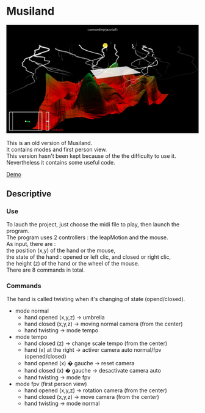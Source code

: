 # Musiland #

![Screenshot](screenshot.jpg)

This is an old version of Musiland.  
It contains modes and first person view.  
This version hasn't been kept because of the the difficulty to use it.  
Nevertheless it contains some useful code.  

[Demo](Musiland%20Demo.mp4)

## Descriptive ##

### Use 
To lauch the project, just choose the midi file to play, then launch the program.  
The program uses 2 controllers : the leapMotion and the mouse.  
As input, there are :  
the position (x,y) of the hand or the mouse,  
the state of the hand : opened or left clic, and closed or right clic,  
the height (z) of the hand or the wheel of the mouse.  
There are 8 commands in total.

### Commands 
The hand is called twisting when it's changing of state (opend/closed).  
- mode normal  
	- hand opened (x,y,z) -> umbrella  
	- hand closed (x,y,z) -> moving normal camera (from the center)  
	- hand twisting -> mode tempo  
- mode tempo  
	- hand closed (z) -> change scale tempo (from the center)  
	- hand (x) at the right -> activer camera auto normal/fpv (opened/closed)  
	- hand opened (x) � gauche -> reset camera  
	- hand closed (x) � gauche -> desactivate camera auto  
	- hand twisting -> mode fpv  
- mode fpv (first person view)  
	- hand opened (x,y,z) -> rotation camera (from the center)  
	- hand closed (x,y,z) -> move camera (from the center)  
	- hand twisting -> mode normal  